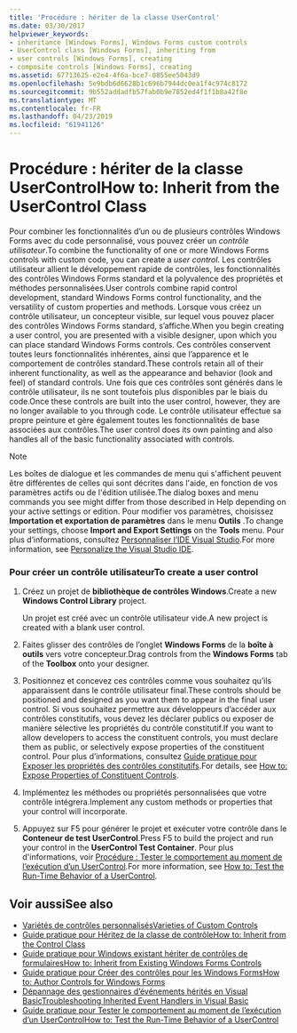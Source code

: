 ```yaml
---
title: 'Procédure : hériter de la classe UserControl'
ms.date: 03/30/2017
helpviewer_keywords:
- inheritance [Windows Forms], Windows Forms custom controls
- UserControl class [Windows Forms], inheriting from
- user controls [Windows Forms], creating
- composite controls [Windows Forms], creating
ms.assetid: 67713625-e2e4-4f6a-bce7-0855ee5043d9
ms.openlocfilehash: 5e9bdb6d6628b1c696b7944dc0ea1f4c974c8172
ms.sourcegitcommit: 9b552addadfb57fab0b9e7852ed4f1f1b8a42f8e
ms.translationtype: MT
ms.contentlocale: fr-FR
ms.lasthandoff: 04/23/2019
ms.locfileid: "61941126"
---
```

# <a name="how-to-inherit-from-the-usercontrol-class"></a><span data-ttu-id="5a3b7-102">Procédure : hériter de la classe UserControl</span><span class="sxs-lookup"><span data-stu-id="5a3b7-102">How to: Inherit from the UserControl Class</span></span>
<span data-ttu-id="5a3b7-103">Pour combiner les fonctionnalités d’un ou de plusieurs contrôles Windows Forms avec du code personnalisé, vous pouvez créer un *contrôle utilisateur*.</span><span class="sxs-lookup"><span data-stu-id="5a3b7-103">To combine the functionality of one or more Windows Forms controls with custom code, you can create a *user control*.</span></span> <span data-ttu-id="5a3b7-104">Les contrôles utilisateur allient le développement rapide de contrôles, les fonctionnalités des contrôles Windows Forms standard et la polyvalence des propriétés et méthodes personnalisées.</span><span class="sxs-lookup"><span data-stu-id="5a3b7-104">User controls combine rapid control development, standard Windows Forms control functionality, and the versatility of custom properties and methods.</span></span> <span data-ttu-id="5a3b7-105">Lorsque vous créez un contrôle utilisateur, un concepteur visible, sur lequel vous pouvez placer des contrôles Windows Forms standard, s’affiche.</span><span class="sxs-lookup"><span data-stu-id="5a3b7-105">When you begin creating a user control, you are presented with a visible designer, upon which you can place standard Windows Forms controls.</span></span> <span data-ttu-id="5a3b7-106">Ces contrôles conservent toutes leurs fonctionnalités inhérentes, ainsi que l’apparence et le comportement de contrôles standard.</span><span class="sxs-lookup"><span data-stu-id="5a3b7-106">These controls retain all of their inherent functionality, as well as the appearance and behavior (look and feel) of standard controls.</span></span> <span data-ttu-id="5a3b7-107">Une fois que ces contrôles sont générés dans le contrôle utilisateur, ils ne sont toutefois plus disponibles par le biais du code.</span><span class="sxs-lookup"><span data-stu-id="5a3b7-107">Once these controls are built into the user control, however, they are no longer available to you through code.</span></span> <span data-ttu-id="5a3b7-108">Le contrôle utilisateur effectue sa propre peinture et gère également toutes les fonctionnalités de base associées aux contrôles.</span><span class="sxs-lookup"><span data-stu-id="5a3b7-108">The user control does its own painting and also handles all of the basic functionality associated with controls.</span></span>  
  
> [!NOTE]
>  <span data-ttu-id="5a3b7-109">Les boîtes de dialogue et les commandes de menu qui s'affichent peuvent être différentes de celles qui sont décrites dans l'aide, en fonction de vos paramètres actifs ou de l'édition utilisée.</span><span class="sxs-lookup"><span data-stu-id="5a3b7-109">The dialog boxes and menu commands you see might differ from those described in Help depending on your active settings or edition.</span></span> <span data-ttu-id="5a3b7-110">Pour modifier vos paramètres, choisissez **Importation et exportation de paramètres** dans le menu **Outils** .</span><span class="sxs-lookup"><span data-stu-id="5a3b7-110">To change your settings, choose **Import and Export Settings** on the **Tools** menu.</span></span> <span data-ttu-id="5a3b7-111">Pour plus d’informations, consultez [Personnaliser l’IDE Visual Studio](/visualstudio/ide/personalizing-the-visual-studio-ide).</span><span class="sxs-lookup"><span data-stu-id="5a3b7-111">For more information, see [Personalize the Visual Studio IDE](/visualstudio/ide/personalizing-the-visual-studio-ide).</span></span>  
  
### <a name="to-create-a-user-control"></a><span data-ttu-id="5a3b7-112">Pour créer un contrôle utilisateur</span><span class="sxs-lookup"><span data-stu-id="5a3b7-112">To create a user control</span></span>  
  
1. <span data-ttu-id="5a3b7-113">Créez un projet de **bibliothèque de contrôles Windows**.</span><span class="sxs-lookup"><span data-stu-id="5a3b7-113">Create a new **Windows Control Library** project.</span></span>  
  
     <span data-ttu-id="5a3b7-114">Un projet est créé avec un contrôle utilisateur vide.</span><span class="sxs-lookup"><span data-stu-id="5a3b7-114">A new project is created with a blank user control.</span></span>  
  
2. <span data-ttu-id="5a3b7-115">Faites glisser des contrôles de l’onglet **Windows Forms** de la **boîte à outils** vers votre concepteur.</span><span class="sxs-lookup"><span data-stu-id="5a3b7-115">Drag controls from the **Windows Forms** tab of the **Toolbox** onto your designer.</span></span>  
  
3. <span data-ttu-id="5a3b7-116">Positionnez et concevez ces contrôles comme vous souhaitez qu’ils apparaissent dans le contrôle utilisateur final.</span><span class="sxs-lookup"><span data-stu-id="5a3b7-116">These controls should be positioned and designed as you want them to appear in the final user control.</span></span> <span data-ttu-id="5a3b7-117">Si vous souhaitez permettre aux développeurs d’accéder aux contrôles constitutifs, vous devez les déclarer publics ou exposer de manière sélective les propriétés du contrôle constitutif.</span><span class="sxs-lookup"><span data-stu-id="5a3b7-117">If you want to allow developers to access the constituent controls, you must declare them as public, or selectively expose properties of the constituent control.</span></span> <span data-ttu-id="5a3b7-118">Pour plus d’informations, consultez [Guide pratique pour Exposer les propriétés des contrôles constitutifs](how-to-expose-properties-of-constituent-controls.md).</span><span class="sxs-lookup"><span data-stu-id="5a3b7-118">For details, see [How to: Expose Properties of Constituent Controls](how-to-expose-properties-of-constituent-controls.md).</span></span>  
  
4. <span data-ttu-id="5a3b7-119">Implémentez les méthodes ou propriétés personnalisées que votre contrôle intégrera.</span><span class="sxs-lookup"><span data-stu-id="5a3b7-119">Implement any custom methods or properties that your control will incorporate.</span></span>  
  
5. <span data-ttu-id="5a3b7-120">Appuyez sur F5 pour générer le projet et exécuter votre contrôle dans le **Conteneur de test UserControl**.</span><span class="sxs-lookup"><span data-stu-id="5a3b7-120">Press F5 to build the project and run your control in the **UserControl Test Container**.</span></span> <span data-ttu-id="5a3b7-121">Pour plus d'informations, voir [Procédure : Tester le comportement au moment de l’exécution d’un UserControl](how-to-test-the-run-time-behavior-of-a-usercontrol.md).</span><span class="sxs-lookup"><span data-stu-id="5a3b7-121">For more information, see [How to: Test the Run-Time Behavior of a UserControl](how-to-test-the-run-time-behavior-of-a-usercontrol.md).</span></span>  
  
## <a name="see-also"></a><span data-ttu-id="5a3b7-122">Voir aussi</span><span class="sxs-lookup"><span data-stu-id="5a3b7-122">See also</span></span>

- [<span data-ttu-id="5a3b7-123">Variétés de contrôles personnalisés</span><span class="sxs-lookup"><span data-stu-id="5a3b7-123">Varieties of Custom Controls</span></span>](varieties-of-custom-controls.md)
- [<span data-ttu-id="5a3b7-124">Guide pratique pour Héritez de la classe de contrôle</span><span class="sxs-lookup"><span data-stu-id="5a3b7-124">How to: Inherit from the Control Class</span></span>](how-to-inherit-from-the-control-class.md)
- [<span data-ttu-id="5a3b7-125">Guide pratique pour Windows existant hériter de contrôles de formulaires</span><span class="sxs-lookup"><span data-stu-id="5a3b7-125">How to: Inherit from Existing Windows Forms Controls</span></span>](how-to-inherit-from-existing-windows-forms-controls.md)
- [<span data-ttu-id="5a3b7-126">Guide pratique pour Créer des contrôles pour les Windows Forms</span><span class="sxs-lookup"><span data-stu-id="5a3b7-126">How to: Author Controls for Windows Forms</span></span>](how-to-author-controls-for-windows-forms.md)
- [<span data-ttu-id="5a3b7-127">Dépannage des gestionnaires d’événements hérités en Visual Basic</span><span class="sxs-lookup"><span data-stu-id="5a3b7-127">Troubleshooting Inherited Event Handlers in Visual Basic</span></span>](~/docs/visual-basic/programming-guide/language-features/events/troubleshooting-inherited-event-handlers.md)
- [<span data-ttu-id="5a3b7-128">Guide pratique pour Tester le comportement au moment de l’exécution d’un UserControl</span><span class="sxs-lookup"><span data-stu-id="5a3b7-128">How to: Test the Run-Time Behavior of a UserControl</span></span>](how-to-test-the-run-time-behavior-of-a-usercontrol.md)
